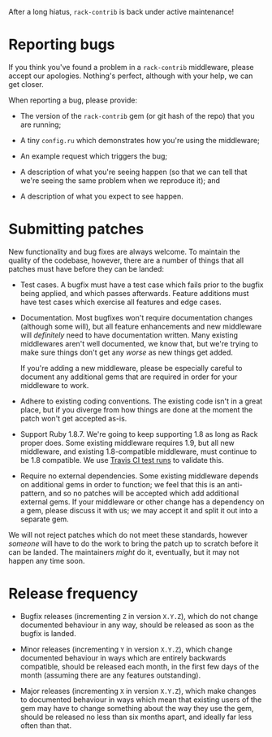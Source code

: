 After a long hiatus, `rack-contrib` is back under active maintenance!


# Reporting bugs

If you think you've found a problem in a `rack-contrib` middleware, please
accept our apologies.  Nothing's perfect, although with your help, we can
get closer.

When reporting a bug, please provide:

* The version of the `rack-contrib` gem (or git hash of the repo) that you
  are running;

* A tiny `config.ru` which demonstrates how you're using the middleware;

* An example request which triggers the bug;

* A description of what you're seeing happen (so that we can tell that we're
  seeing the same problem when we reproduce it); and

* A description of what you expect to see happen.


# Submitting patches

New functionality and bug fixes are always welcome.  To maintain the quality
of the codebase, however, there are a number of things that all patches must
have before they can be landed:

* Test cases.  A bugfix must have a test case which fails prior to the
  bugfix being applied, and which passes afterwards.  Feature additions must
  have test cases which exercise all features and edge cases.

* Documentation.  Most bugfixes won't require documentation changes
  (although some will), but all feature enhancements and new middleware will
  *definitely* need to have documentation written.  Many existing
  middlewares aren't well documented, we know that, but we're trying to
  make sure things don't get any *worse* as new things get added.

  If you're adding a new middleware, please be especially careful to
  document any additional gems that are required in order for your
  middleware to work.

* Adhere to existing coding conventions.  The existing code isn't in a great
  place, but if you diverge from how things are done at the moment the patch
  won't get accepted as-is.

* Support Ruby 1.8.7.  We're going to keep supporting 1.8 as long as Rack
  proper does.  Some existing middleware requires 1.9, but all new
  middleware, and existing 1.8-compatible middleware, must continue to be
  1.8 compatible.  We use [Travis
  CI test runs](https://travis-ci.org/rack/rack-contrib) to validate this.

* Require no external dependencies.  Some existing middleware depends on
  additional gems in order to function; we feel that this is an
  anti-pattern, and so no patches will be accepted which add additional
  external gems.  If your middleware or other change has a dependency on a
  gem, please discuss it with us; we may accept it and split it out into a
  separate gem.

We will not reject patches which do not meet these standards, however
*someone* will have to do the work to bring the patch up to scratch before
it can be landed.  The maintainers *might* do it, eventually, but it may not
happen any time soon.


# Release frequency

* Bugfix releases (incrementing `Z` in version `X.Y.Z`), which do not change
  documented behaviour in any way, should be released as soon as the bugfix
  is landed.

* Minor releases (incrementing `Y` in version `X.Y.Z`), which change
  documented behaviour in ways which are entirely backwards compatible,
  should be released each month, in the first few days of the month
  (assuming there are any features outstanding).

* Major releases (incrementing `X` in version `X.Y.Z`), which make changes
  to documented behaviour in ways which mean that existing users of the gem
  may have to change something about the way they use the gem, should be
  released no less than six months apart, and ideally far less often than
  that.

